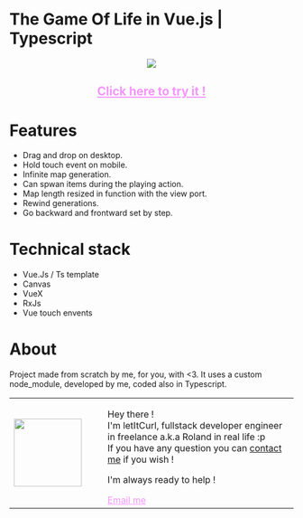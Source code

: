 # The Game Of Life in Vue.js | Typescript
<p style="text-align: center">
<img src="https://res.cloudinary.com/duydvdaxd/image/upload/v1587726533/Vue-Sprint/ezgif.com-gif-maker_pr4ghu.gif"/>
</p>

<h2 style="text-align: center;" ><a style="Color: #f694ff;" href="https://gameoflife-ts.web.app/" >Click here to try it !</a></h2>

# Features

- Drag and drop on desktop.
- Hold touch event on mobile.
- Infinite map generation.
- Can spwan items during the playing action.
- Map length resized in function with the view port.
- Rewind generations.
- Go backward and frontward set by step.

# Technical stack
- Vue.Js / Ts template
- Canvas
- VueX
- RxJs
- Vue touch envents

# About
Project made from scratch by me, for you, with <3. 
It uses a custom node_module, developed by me, coded also in Typescript.
<table style="border: none;">
  <tr>
    <td>
      <div style="width: 120px;">
        <img style="width: 120px;" src="https://res.cloudinary.com/duydvdaxd/image/upload/w_120,c_fill,ar_1:1,g_auto/v1587723517/Rodeooo_khmmmu.jpg"/>
    </div>
    </td>
    <td>
      <div style="margin-left: 30px;">
        <p>Hey there !</br>
        I'm letItCurl, fullstack developer engineer in freelance a.k.a Roland in real life :p</br>
        If you have any question you can <a href="https://www.linkedin.com/in/roland-lopez-developer/?locale=en_US">contact me</a> if you wish !</p>
        <p>I'm always ready to help !</p>
        <a style="color: #f694ff;" href="mailto:someone@yoursite.com?subject=Hey! Are you available?">Email me</a>
    </div>
    </td>
  </tr>
</table>

